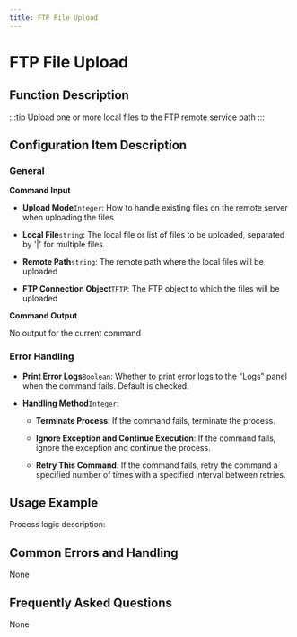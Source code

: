 ```yaml
---
title: FTP File Upload
---
```


# FTP File Upload

## Function Description

:::tip 
Upload one or more local files to the FTP remote service path
:::

## Configuration Item Description

### General

**Command Input**

- **Upload Mode**`Integer`: How to handle existing files on the remote server when uploading the files

- **Local File**`string`: The local file or list of files to be uploaded, separated by '|' for multiple files

- **Remote Path**`string`: The remote path where the local files will be uploaded

- **FTP Connection Object**`TFTP`: The FTP object to which the files will be uploaded


**Command Output**

No output for the current command


### Error Handling

- **Print Error Logs**`Boolean`: Whether to print error logs to the "Logs" panel when the command fails. Default is checked. 

- **Handling Method**`Integer`:

    - **Terminate Process**: If the command fails, terminate the process.

    - **Ignore Exception and Continue Execution**: If the command fails, ignore the exception and continue the process.

    - **Retry This Command**: If the command fails, retry the command a specified number of times with a specified interval between retries.

## Usage Example

Process logic description:

## Common Errors and Handling

None

## Frequently Asked Questions

None

